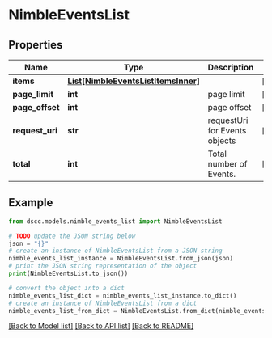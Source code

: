 # NimbleEventsList


## Properties

Name | Type | Description | Notes
------------ | ------------- | ------------- | -------------
**items** | [**List[NimbleEventsListItemsInner]**](NimbleEventsListItemsInner.md) |  | [optional] 
**page_limit** | **int** | page limit | [optional] 
**page_offset** | **int** | page offset | [optional] 
**request_uri** | **str** | requestUri for Events objects | [optional] 
**total** | **int** | Total number of Events. | [optional] 

## Example

```python
from dscc.models.nimble_events_list import NimbleEventsList

# TODO update the JSON string below
json = "{}"
# create an instance of NimbleEventsList from a JSON string
nimble_events_list_instance = NimbleEventsList.from_json(json)
# print the JSON string representation of the object
print(NimbleEventsList.to_json())

# convert the object into a dict
nimble_events_list_dict = nimble_events_list_instance.to_dict()
# create an instance of NimbleEventsList from a dict
nimble_events_list_from_dict = NimbleEventsList.from_dict(nimble_events_list_dict)
```
[[Back to Model list]](../README.md#documentation-for-models) [[Back to API list]](../README.md#documentation-for-api-endpoints) [[Back to README]](../README.md)


